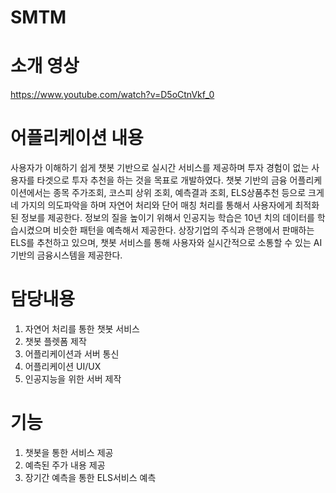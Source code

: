 # SMTM 
# 소개 영상
https://www.youtube.com/watch?v=D5oCtnVkf_0
# 어플리케이션 내용
사용자가 이해하기 쉽게 챗봇 기반으로 실시간 서비스를 제공하며 투자 경험이 없는 사용자를 타겟으로
투자 추천을 하는 것을 목표로 개발하였다.
챗봇 기반의 금융 어플리케이션에서는 종목 주가조회, 코스피 상위 조회, 예측결과 조회, ELS상품추천 등으로
크게 네 가지의 의도파악을 하며 자연어 처리와 단어 매칭 처리를 통해서 사용자에게 최적화된 정보를 제공한다.
정보의 질을 높이기 위해서 인공지능 학습은 10년 치의 데이터를 학습시켰으며 비슷한 패턴을 예측해서 제공한다.
상장기업의 주식과 은행에서 판매하는 ELS를 추천하고 있으며,
챗봇 서비스를 통해 사용자와 실시간적으로 소통할 수 있는 AI기반의 금융시스템을 제공한다.

# 담당내용
1) 자연어 처리를 통한 챗봇 서비스
2) 챗봇 플렛폼 제작
3) 어플리케이션과 서버 통신
4) 어플리케이션 UI/UX
5) 인공지능을 위한 서버 제작

# 기능
1) 챗봇을 통한 서비스 제공
2) 예측된 주가 내용 제공
3) 장기간 예측을 통한 ELS서비스 예측
